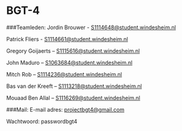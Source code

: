 # BGT-4

###Teamleden:
Jordin Brouwer - S1114648@student.windesheim.nl 

Patrick Fliers - S1114661@student.windesheim.nl 

Gregory Goijaerts – S1115616@student.windesheim.nl
 
John Maduro – S1063684@student.windesheim.nl 

Mitch Rob – S1114236@student.windesheim.nl 

Bas van der Kreeft – S1113218@student.windesheim.nl 

Mouaad Ben Allal – S1116269@student.windesheim.nl 


###Mail:
E-mail adres: projectbgt4@gmail.com

Wachtwoord: passwordbgt4

